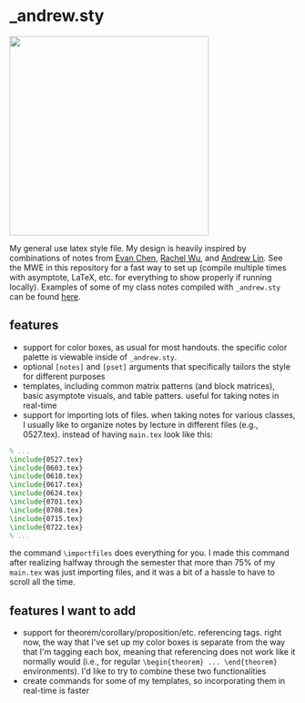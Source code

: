# _andrew.sty

<img width="350" alt="" src="https://user-images.githubusercontent.com/106511084/205848479-830b369c-3b52-431c-9291-f5d72cd68330.png">

My general use latex style file. My design is heavily inspired by combinations of notes from [Evan Chen](https://web.evanchen.cc/coursework.html), [Rachel Wu](https://people.csail.mit.edu/rmwu/notes.html), and [Andrew Lin](http://www.mit.edu/~lindrew/notes.html). See the MWE in this repository for a fast way to set up (compile multiple times with asymptote, LaTeX, etc. for everything to show properly if running locally). Examples of some of my class notes compiled with ```_andrew.sty``` can be found [here](https://github.com/yellowtomato98/class-notes).

## features

* support for color boxes, as usual for most handouts. the specific color palette is viewable inside of ```_andrew.sty```.
* optional ```[notes]``` and ```[pset]``` arguments that specifically tailors the style for different purposes
* templates, including common matrix patterns (and block matrices), basic asymptote visuals, and table patters. useful for taking notes in real-time
* support for importing lots of files. when taking notes for various classes, I usually like to organize notes by lecture in different files (e.g., 0527.tex). instead of having ```main.tex``` look like this: 
```tex
% ...
\include{0527.tex}
\include{0603.tex}
\include{0610.tex}
\include{0617.tex}
\include{0624.tex}
\include{0701.tex}
\include{0708.tex}
\include{0715.tex}
\include{0722.tex}
% ...
```
the command ```\importfiles``` does everything for you. I made this command after realizing halfway through the semester that more than 75% of my ```main.tex``` was just importing files, and it was a bit of a hassle to have to scroll all the time.

## features I want to add 
* support for theorem/corollary/proposition/etc. referencing tags. right now, the way that I've set up my color boxes is separate from the way that I'm tagging each box, meaning that referencing does not work like it normally would (i.e., for regular ```\begin{theorem} ... \end{theorem}``` 
environments). I'd like to try to combine these two functionalities
* create commands for some of my templates, so incorporating them in real-time is faster
